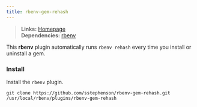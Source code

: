 ```yaml
---
title: rbenv-gem-rehash
---
```



> **Links:** [Homepage](https://github.com/sstephenson/rbenv-gem-rehash)  
> **Dependencies:** [rbenv](/ruby-rbenv)  


This **rbenv** plugin automatically runs `rbenv rehash` every time you install or uninstall a gem.


### Install

Install the `rbenv` plugin.

	git clone https://github.com/sstephenson/rbenv-gem-rehash.git /usr/local/rbenv/plugins/rbenv-gem-rehash
